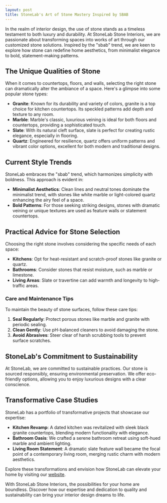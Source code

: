 ```yaml
---
layout: post
title: StoneLab's Art of Stone Mastery Inspired by SBAB
---
```



In the realm of interior design, the use of stone stands as a timeless testament to both luxury and durability. At StoneLab Stone Interiors, we are passionate about transforming spaces into works of art through our customized stone solutions. Inspired by the "sbab" trend, we are keen to explore how stone can redefine home aesthetics, from minimalist elegance to bold, statement-making patterns.

## The Unique Qualities of Stone

When it comes to countertops, floors, and walls, selecting the right stone can dramatically alter the ambiance of a space. Here's a glimpse into some popular stone types:

- **Granite**: Known for its durability and variety of colors, granite is a top choice for kitchen countertops. Its speckled patterns add depth and texture to any room.
- **Marble**: Marble's classic, luxurious veining is ideal for both floors and countertops, providing a sophisticated touch.
- **Slate**: With its natural cleft surface, slate is perfect for creating rustic elegance, especially in flooring.
- **Quartz**: Engineered for resilience, quartz offers uniform patterns and vibrant color options, excellent for both modern and traditional designs.

## Current Style Trends

StoneLab embraces the "sbab" trend, which harmonizes simplicity with boldness. This approach is evident in:

- **Minimalist Aesthetics**: Clean lines and neutral tones dominate the minimalist trend, with stones like white marble or light-colored quartz enhancing the airy feel of a space.
- **Bold Patterns**: For those seeking striking designs, stones with dramatic veining or unique textures are used as feature walls or statement countertops.

## Practical Advice for Stone Selection

Choosing the right stone involves considering the specific needs of each space:

- **Kitchens**: Opt for heat-resistant and scratch-proof stones like granite or quartz.
- **Bathrooms**: Consider stones that resist moisture, such as marble or limestone.
- **Living Areas**: Slate or travertine can add warmth and longevity to high-traffic areas.

### Care and Maintenance Tips

To maintain the beauty of stone surfaces, follow these care tips:

1. **Seal Regularly**: Protect porous stones like marble and granite with periodic sealing.
2. **Clean Gently**: Use pH-balanced cleaners to avoid damaging the stone.
3. **Avoid Abrasives**: Steer clear of harsh scrubbing tools to prevent surface scratches.

## StoneLab's Commitment to Sustainability

At StoneLab, we are committed to sustainable practices. Our stone is sourced responsibly, ensuring environmental preservation. We offer eco-friendly options, allowing you to enjoy luxurious designs with a clear conscience.

## Transformative Case Studies

StoneLab has a portfolio of transformative projects that showcase our expertise:

- **Kitchen Revamp**: A dated kitchen was revitalized with sleek black granite countertops, blending modern functionality with elegance.
- **Bathroom Oasis**: We crafted a serene bathroom retreat using soft-hued marble and ambient lighting.
- **Living Room Statement**: A dramatic slate feature wall became the focal point of a contemporary living room, merging rustic charm with modern aesthetics.

Explore these transformations and envision how StoneLab can elevate your home by visiting our [website](https://stonelab.se).

With StoneLab Stone Interiors, the possibilities for your home are boundless. Discover how our expertise and dedication to quality and sustainability can bring your interior design dreams to life.